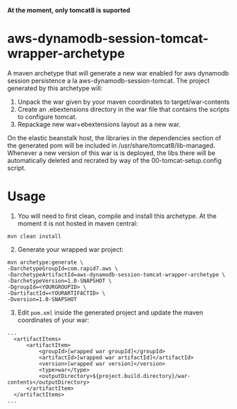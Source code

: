 **__At the moment, only tomcat8 is suported__**

# aws-dynamodb-session-tomcat-wrapper-archetype
A maven archetype that will generate a new war enabled for aws dynamodb session persistence a la aws-dynamodb-session-tomcat. The project generated by this archetype will:
1. Unpack the war given by your maven coordinates to target/war-contents
2. Create an .ebextensions directory in the war file that contains the scripts to configure tomcat.
3. Repackage new war+ebextensions layout as a new war.

On the elastic beanstalk host, the libraries in the dependencies section of the generated pom will be included in /usr/share/tomcat8/lib-managed. Whenever a new version of this war is is deployed, the libs there will be automatically deleted and recrated by way of the 00-tomcat-setup.config script.

# Usage
1.  You will need to first clean, compile and install this archetype. At the moment it is not hosted in maven central:

  ```
  mvn clean install
  ```
2.  Generate your wrapped war project:

  ```
  mvn archetype:generate \
  -DarchetypeGroupId=com.rapid7.aws \
  -DarchetypeArtifactId=aws-dynamodb-session-tomcat-wrapper-archetype \
  -DarchetypeVersion=1.0-SNAPSHOT \
  -DgroupId=<YOURGROUPID> \
  -DartifactId=<YOURARTIFACTID> \
  -Dversion=1.0-SNAPSHOT
  ```

3.  Edit ``pom.xml`` inside the generated project and update the maven coordinates of your war:

  ```
  ...
    <artifactItems>
        <artifactItem>
            <groupId>[wrapped war groupId]</groupId>
            <artifactId>[wrapped war artifactId]</artifactId>
            <version>[wrapped war version]</version>
            <type>war</type>
            <outputDirectory>${project.build.directory}/war-contents</outputDirectory>
        </artifactItem>
    </artifactItems>
  ...
  ```
